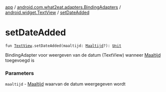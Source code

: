 [app](../../index.md) / [android.com.what2eat.adapters.BindingAdapters](../index.md) / [android.widget.TextView](index.md) / [setDateAdded](./set-date-added.md)

# setDateAdded

`fun `[`TextView`](https://developer.android.com/reference/android/widget/TextView.html)`.setDateAdded(maaltijd: `[`Maaltijd`](../../android.com.what2eat.model/-maaltijd/index.md)`?): `[`Unit`](https://kotlinlang.org/api/latest/jvm/stdlib/kotlin/-unit/index.html)

BindingAdapter voor weergeven van de datum (TextView) wanneer [Maaltijd](../../android.com.what2eat.model/-maaltijd/index.md) toegevoegd is

### Parameters

`maaltijd` - [Maaltijd](../../android.com.what2eat.model/-maaltijd/index.md) waarvan de datum weergegeven wordt